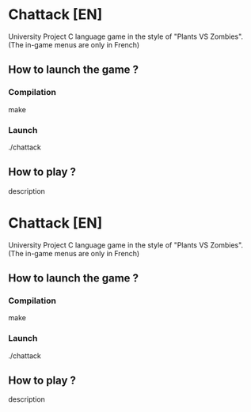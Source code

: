 # Chattack [EN]
University Project
C language game in the style of "Plants VS Zombies".
(The in-game menus are only in French)

## How to launch the game ?

### Compilation
make

### Launch
./chattack

## How to play ?

description


# Chattack [EN]
University Project
C language game in the style of "Plants VS Zombies".
(The in-game menus are only in French)

## How to launch the game ?

### Compilation
make

### Launch
./chattack

## How to play ?

description
